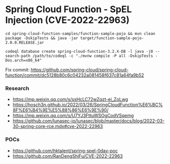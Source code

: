 # Spring Cloud Function - SpEL Injection (CVE-2022-22963)

```
cd spring-cloud-function-samples/function-sample-pojo && mvn clean package -DskipTests && java -jar target/function-sample-pojo-2.0.0.RELEASE.jar
```

```
codeql database create spring-cloud-function-3.2.X-DB -l java -j0 --search-path /path/to/codeql -c "./mvnw compile -P all -DskipTests -Dos.arch=x86_64"
```

Fix commit: https://github.com/spring-cloud/spring-cloud-function/commit/dc5128b80c6c04232a081458f637c81a64fa9b52

### Research

* https://mp.weixin.qq.com/s/ssHcLC72wZqzt-ei_ZoLwg
* https://hosch3n.github.io/2022/03/26/SpringCloudFunction%E6%BC%8F%E6%B4%9E%E5%88%86%E6%9E%90/
* https://mp.weixin.qq.com/s/U7YJ3FttuWSOgCodVSqemg
* https://github.com/lunasec-io/lunasec/blob/master/docs/blog/2022-03-30-spring-core-rce.mdx#cve-2022-22963

### POCs

* https://github.com/hktalent/spring-spel-0day-poc
* https://github.com/RanDengShiFu/CVE-2022-22963